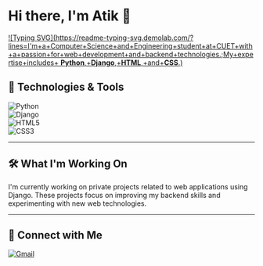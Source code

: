 # Hi there, I'm Atik 👋

[![Typing SVG](https://readme-typing-svg.demolab.com/?lines=I'm+a+Computer+Science+and+Engineering+student+at+CUET+with+a+passion+for+web+development+and+backend+technologies.;My+expertise+includes+ **Python**,+**Django**,+**HTML**,+and+**CSS**.)](https://git.io/typing-svg)


## 🔧 Technologies & Tools
![Python](https://img.shields.io/badge/Python-3776AB?style=for-the-badge&logo=python&logoColor=white)  
![Django](https://img.shields.io/badge/Django-092E20?style=for-the-badge&logo=django&logoColor=white)  
![HTML5](https://img.shields.io/badge/HTML5-E34F26?style=for-the-badge&logo=html5&logoColor=white)  
![CSS3](https://img.shields.io/badge/CSS3-1572B6?style=for-the-badge&logo=css3&logoColor=white)

---

## 🛠️ What I'm Working On
I'm currently working on private projects related to web applications using Django. These projects focus on improving my backend skills and experimenting with new web technologies.

---

## 💌 Connect with Me
[![Gmail](https://img.shields.io/badge/-atik31174@gmail.com-D14836?style=flat-square&logo=Gmail&logoColor=white&link=mailto:atik31174@gmail.com)](mailto:atik31174@gmail.com)

